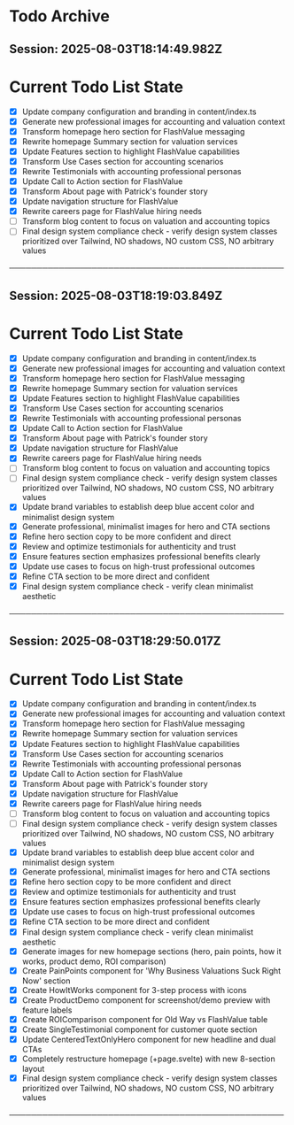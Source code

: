 # Todo Archive


## Session: 2025-08-03T18:14:49.982Z

<!-- DO NOT EDIT - Managed by todo_list tool -->
<!-- Updated: 2025-08-02T18:06:07.844Z -->

# Current Todo List State

- [x] Update company configuration and branding in content/index.ts
- [x] Generate new professional images for accounting and valuation context
- [x] Transform homepage hero section for FlashValue messaging
- [x] Rewrite homepage Summary section for valuation services
- [x] Update Features section to highlight FlashValue capabilities
- [x] Transform Use Cases section for accounting scenarios
- [x] Rewrite Testimonials with accounting professional personas
- [x] Update Call to Action section for FlashValue
- [x] Transform About page with Patrick's founder story
- [x] Update navigation structure for FlashValue
- [x] Rewrite careers page for FlashValue hiring needs
- [ ] Transform blog content to focus on valuation and accounting topics
- [ ] Final design system compliance check - verify design system classes prioritized over Tailwind, NO shadows, NO custom CSS, NO arbitrary values

──────────────────────────────────────────────────

## Session: 2025-08-03T18:19:03.849Z

<!-- DO NOT EDIT - Managed by todo_list tool -->
<!-- Updated: 2025-08-03T18:17:22.124Z -->

# Current Todo List State

- [x] Update company configuration and branding in content/index.ts
- [x] Generate new professional images for accounting and valuation context
- [x] Transform homepage hero section for FlashValue messaging
- [x] Rewrite homepage Summary section for valuation services
- [x] Update Features section to highlight FlashValue capabilities
- [x] Transform Use Cases section for accounting scenarios
- [x] Rewrite Testimonials with accounting professional personas
- [x] Update Call to Action section for FlashValue
- [x] Transform About page with Patrick's founder story
- [x] Update navigation structure for FlashValue
- [x] Rewrite careers page for FlashValue hiring needs
- [ ] Transform blog content to focus on valuation and accounting topics
- [ ] Final design system compliance check - verify design system classes prioritized over Tailwind, NO shadows, NO custom CSS, NO arbitrary values
- [x] Update brand variables to establish deep blue accent color and minimalist design system
- [x] Generate professional, minimalist images for hero and CTA sections
- [x] Refine hero section copy to be more confident and direct
- [x] Review and optimize testimonials for authenticity and trust
- [x] Ensure features section emphasizes professional benefits clearly
- [x] Update use cases to focus on high-trust professional outcomes
- [x] Refine CTA section to be more direct and confident
- [x] Final design system compliance check - verify clean minimalist aesthetic

──────────────────────────────────────────────────

## Session: 2025-08-03T18:29:50.017Z

<!-- DO NOT EDIT - Managed by todo_list tool -->
<!-- Updated: 2025-08-03T18:22:12.245Z -->

# Current Todo List State

- [x] Update company configuration and branding in content/index.ts
- [x] Generate new professional images for accounting and valuation context
- [x] Transform homepage hero section for FlashValue messaging
- [x] Rewrite homepage Summary section for valuation services
- [x] Update Features section to highlight FlashValue capabilities
- [x] Transform Use Cases section for accounting scenarios
- [x] Rewrite Testimonials with accounting professional personas
- [x] Update Call to Action section for FlashValue
- [x] Transform About page with Patrick's founder story
- [x] Update navigation structure for FlashValue
- [x] Rewrite careers page for FlashValue hiring needs
- [ ] Transform blog content to focus on valuation and accounting topics
- [ ] Final design system compliance check - verify design system classes prioritized over Tailwind, NO shadows, NO custom CSS, NO arbitrary values
- [x] Update brand variables to establish deep blue accent color and minimalist design system
- [x] Generate professional, minimalist images for hero and CTA sections
- [x] Refine hero section copy to be more confident and direct
- [x] Review and optimize testimonials for authenticity and trust
- [x] Ensure features section emphasizes professional benefits clearly
- [x] Update use cases to focus on high-trust professional outcomes
- [x] Refine CTA section to be more direct and confident
- [x] Final design system compliance check - verify clean minimalist aesthetic
- [x] Generate images for new homepage sections (hero, pain points, how it works, product demo, ROI comparison)
- [x] Create PainPoints component for 'Why Business Valuations Suck Right Now' section
- [x] Create HowItWorks component for 3-step process with icons
- [x] Create ProductDemo component for screenshot/demo preview with feature labels
- [x] Create ROIComparison component for Old Way vs FlashValue table
- [x] Create SingleTestimonial component for customer quote section
- [x] Update CenteredTextOnlyHero component for new headline and dual CTAs
- [x] Completely restructure homepage (+page.svelte) with new 8-section layout
- [x] Final design system compliance check - verify design system classes prioritized over Tailwind, NO shadows, NO custom CSS, NO arbitrary values

──────────────────────────────────────────────────
